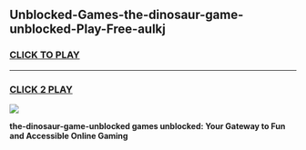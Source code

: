 
## Unblocked-Games-the-dinosaur-game-unblocked-Play-Free-aulkj
<h3>
<a href="https://premium76.site?title=the-dinosaur-game-unblocked&ref=19M">CLICK TO PLAY</a></h3>
<hr>

<h3>
<a href="https://premium76.site?title=the-dinosaur-game-unblocked&ref=19M">CLICK 2 PLAY</a>
  
</h3>

<a href="https://premium76.site?title=the-dinosaur-game-unblocked&ref=19M"><img src="https://clearcache.store/games.png"></a>


**the-dinosaur-game-unblocked games unblocked: Your Gateway to Fun and Accessible Online Gaming**
